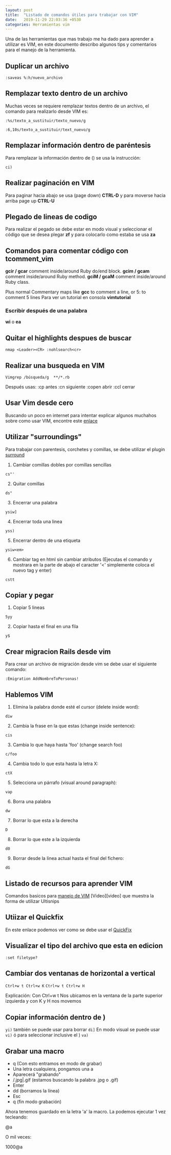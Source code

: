```yaml
---
layout: post
title:  "Listado de comandos útiles para trabajar con VIM"
date:   2019-11-29 22:03:36 +0530
categories: Herramientas vim
---
```

Una de las herramientas que mas trabajo me ha dado para aprender a utilizar es VIM, en este documento describo algunos tips y comentarios para el manejo de la herramienta.

## Duplicar un archivo

```shell
:saveas %:h/nuevo_archivo
```

## Remplazar texto dentro de un archivo

Muchas veces se requiere remplazar textos dentro de un archivo, el comando para realizarlo desde VIM es:

```shell
:%s/texto_a_sustituir/texto_nuevo/g

:6,10s/texto_a_sustituir/text_nuevo/g
```

## Remplazar información dentro de paréntesis

Para remplazar la información dentro de () se usa la instrucción:


```shell
ci)
```
## Realizar paginación en VIM

Para paginar hacia abajo se usa (page down) **CTRL-D** y para moverse hacia arriba page up **CTRL-U**

## Plegado de lineas de codigo

Para realizar el pegado se debe estar en modo visual y seleccionar el código que se desea plegar **zf** y para colocarlo como estaba se usa **za**

## Comandos para comentar código con tcomment_vim

**gcir / gcar** comment inside/around Ruby do/end block. **gcim / gcam** comment inside/around Ruby method. **gciM / gcaM** comment inside/around Ruby class.

Plus normal Commentary maps like **gcc** to comment a line, or 5: to comment 5 lines
Para ver un tutorial en consola **vimtutorial**

### Escribir después de una palabra

**wi** o **ea**

## Quitar el highlights despues de buscar

```shell
nmap <Leader><CR> :nohlsearch<cr>
```
## Realizar una busqueda en VIM


```shell
Vimgrep /búsqueda/g  **/*.rb
```

Después usas: :cp antes :cn siguiente :copen abrir :ccl cerrar

## Usar Vim desde cero

Buscando un poco en internet para intentar explicar algunos muchahos sobre como usar VIM, encontre este [enlace][introduccion]

## Utilizar "surroundings"

Para trabajar con parentesis, corchetes y comillas, se debe utilizar el plugin [surround]

1. Cambiar comillas dobles por comillas sencillas
```shell
cs"'
```
2. Quitar comillas
```shell
ds"
```
3. Encerrar una palabra
```shell
ysiw]
```
4. Encerrar toda una linea
```shell
yss)
```
5. Encerrar dentro de una etiqueta
```shell
ysiw<em>
```
6. Cambiar tag en html sin cambiar atributos (Ejecutas el comando y mostrara en la parte de abajo el caracter '<' simplemente coloca el nuevo tag y enter)
```shell
cstt
```

## Copiar y pegar

1. Copiar 5 lineas
```shell
5yy
```
2. Copiar hasta el final en una fila
```shell
y$
```

## Crear migracion Rails desde vim

Para crear un archivo de migración desde vim se debe usar el siguiente comando:
```shell
:Emigration AddNombreToPersonas!
```

## Hablemos VIM

1. Elimina la palabra donde esté el cursor (delete inside word):
```shell
diw
```
2. Cambia la frase en la que estas (change inside sentence):
```shell
cis
```
3. Cambia lo que haya hasta 'foo' (change search foo)
```shell
c/foo
```
4. Cambia todo lo que esta hasta la letra X:
```shell
ctX
```
5. Selecciona un párrafo (visual around paragraph):
```shell
vap
```
6. Borra una palabra
```shell
dw
```
7. Borrar lo que esta a la derecha
```shell
D
```
8. Borrar lo que este a la izquierda
```shell
d0
```
9. Borrar desde la linea actual hasta el final del fichero:
```shell
dG
```

## Listado de recursos para aprender VIM

Comandos basicos para [manejo de VIM][comandos] 
[Video][video] que muestra la forma de utilizar Ultisnips

## Utiizar el Quickfix

En este enlace podemos ver como se debe usar el [QuickFix][quickfix]

## Visualizar el tipo del archivo que esta en edicion

`:set filetype?`

## Cambiar dos ventanas de horizontal a vertical

`Ctrl+w t Ctrl+w K`
`Ctrl+w t Ctrl+w H`

Explicación: Con Ctrl+w t Nos ubicamos en la ventana de la parte superior izquierda y con K y H nos movemos

## Copiar información dentro de )

```yi)``` también se puede usar para borrar ```di]```
En modo visual se puede usar ```vi)``` ó para seleccionar inclusive el ) ```va)```

## Grabar una macro
- q (Con esto entramos en modo de grabar)
- Una letra cualquiera, pongamos una a
- Aparecerá "grabando"
- /\.jpg\|\.gif  (estamos buscando la palabra .jpg o .gif)
- Enter
- dd (borramos la línea)
- Esc
- q (fin modo grabación)

Ahora tenemos guardado en la letra 'a' la macro. La podemos ejecutar 1 vez tecleando:

@a

O mil veces:

1000@a

[introduccion]: https://hipertextual.com/archivo/2014/09/como-usar-vim-1-introduccion-a-vim/
[surround]: https://github.com/tpope/vim-surround
[comandos]: https://vim.rtorr.com/lang/es_es
[vieo]: http://vimcasts.org/episodes/meet-ultisnips/
[quickfix]: https://stackoverflow.com/questions/1747091/how-do-you-use-vims-quickfix-feature
